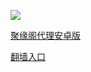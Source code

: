 
![](https://raw.githubusercontent.com/hao369/a/master/j.jpg)

 [聚缘阁代理安卓版](https://github.com/hao369/a/raw/master/j8.apk)

 

 [翻墙入口](https://github.com/yuange99/4/wiki/6/)



